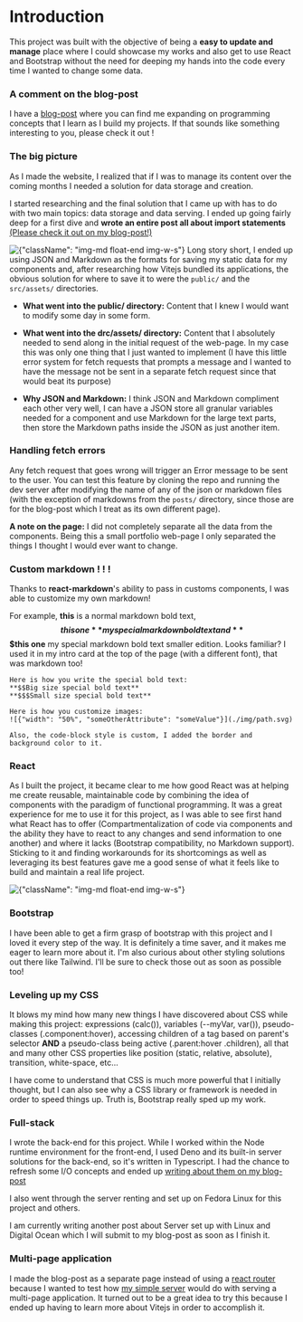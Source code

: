 # Introduction

This project was built with the objective of being a **easy to update and manage** place where I could showcase my works and also get to use React and Bootstrap without the need for deeping my hands into the code every time I wanted to change some data.

### A comment on the blog-post
I have a [blog-post](./blogpost/blogpost.html) where you can find me expanding on programming concepts that I learn as I build my projects. If that sounds like something interesting to you, please check it out !

### The big picture
As I made the website, I realized that if I was to manage its content over the coming months I needed a solution for data storage and creation.

I started researching and the final solution that I came up with has to do with two main topics: data storage and data serving. I ended up going fairly deep for a first dive and **wrote an entire post all about import statements** [(Please check it out on my blog-post!)](./blogpost/blogpost.html)

![{"className": "img-md float-end img-w-s"}](./images/markdown/portfolio/folders.png)
Long story short, I ended up using JSON and Markdown as the formats for saving my static data for my components and, after researching how Vitejs bundled its applications, the obvious solution for where to save it to were the `public/` and the `src/assets/` directories.

- **What went into the public/ directory:** Content that I knew I would want to modify some day in some form.

- **What went into the drc/assets/ directory:** Content that I absolutely needed to send along in the initial request of the web-page. In my case this was only one thing that I just wanted to implement (I have this little error system for fetch requests that prompts a message and I wanted to have the message not be sent in a separate fetch request since that would beat its purpose)

- **Why JSON and Markdown:** I think JSON and Markdown compliment each other very well, I can have a JSON store all granular variables needed for a component and use Markdown for the large text parts, then store the Markdown paths inside the JSON as just another item.

### Handling fetch errors
Any fetch request that goes wrong will trigger an Error message to be sent to the user. You can test this feature by cloning the repo and running the dev server after modifying the name of any of the json or markdown files (with the exception of markdowns from the `posts/` directory, since those are for the blog-post which I treat as its own different page).

**A note on the page:** I did not completely separate all the data from the components. Being this a small portfolio web-page I only separated the things I thought I would ever want to change.

### Custom markdown ! ! !
Thanks to **react-markdown**'s ability to pass in customs components, I was able to customize my own markdown!

For example, **this** is a normal markdown bold text, **$$this one** my special markdown bold text and **$$$this one** my special markdown bold text smaller edition. Looks familiar? I used it in my intro card at the top of the page (with a different font), that was markdown too!

```
Here is how you write the special bold text:
**$$Big size special bold text**
**$$$Small size special bold text**

Here is how you customize images:
![{"width": "50%", "someOtherAttribute": "someValue"}](./img/path.svg)

Also, the code-block style is custom, I added the border and background color to it.
```
### React
As I built the project, it became clear to me how good React was at helping me create reusable, maintainable code by combining the idea of components with the paradigm of functional programming. It was a great experience for me to use it for this project, as I was able to see first hand what React has to offer (Compartmentalization of code via components and the ability they have to react to any changes and send information to one another) and where it lacks (Bootstrap compatibility, no Markdown support). Sticking to it and finding workarounds for its shortcomings as well as leveraging its best features gave me a good sense of what it feels like to build and maintain a real life project.

![{"className": "img-md float-end img-w-s"}](./images/markdown/portfolio/tech.png)
### Bootstrap
I have been able to get a firm grasp of bootstrap with this project and I loved it every step of the way. It is definitely a time saver, and it makes me eager to learn more about it. I'm also curious about other styling solutions out there like Tailwind. I'll be sure to check those out as soon as possible too!

### Leveling up my CSS
It blows my mind how many new things I have discovered about CSS while making this project: expressions (calc()), variables (--myVar, var()), pseudo-classes (.component:hover), accessing children of a tag based on parent's selector **AND** a pseudo-class being active (.parent:hover .children), all that and many other CSS properties like position (static, relative, absolute), transition, white-space, etc...

I have come to understand that CSS is much more powerful that I initially thought, but I can also see why a CSS library or framework is needed in order to speed things up. Truth is, Bootstrap really sped up my work.

### Full-stack
I wrote the back-end for this project. While I worked within the Node runtime environment for the front-end, I used Deno and its built-in server solutions for the back-end, so it's written in Typescript. I had the chance to refresh some I/O concepts and ended up [writing about them on my blog-post](./blogpost/blogpost.html)

I also went through the server renting and set up on Fedora Linux for this project and others.

I am currently writing another post about Server set up with Linux and Digital Ocean which I will submit to my blog-post as soon as I finish it.

### Multi-page application
I made the blog-post as a separate page instead of using a [react router](https://github.com/dmo575/ReactRouter) because I wanted to test how [my simple server](https://github.com/dmo575/portfolio-backend) would do with serving a multi-page application. It turned out to be a great idea to try this because I ended up having to learn more about Vitejs in order to accomplish it.